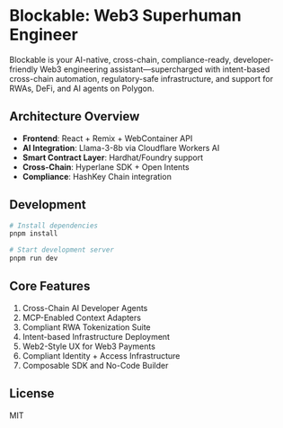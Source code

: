 
# Blockable: Web3 Superhuman Engineer

Blockable is your AI-native, cross-chain, compliance-ready, developer-friendly Web3 engineering assistant—supercharged with intent-based cross-chain automation, regulatory-safe infrastructure, and support for RWAs, DeFi, and AI agents on Polygon.

## Architecture Overview

- **Frontend**: React + Remix + WebContainer API
- **AI Integration**: Llama-3-8b via Cloudflare Workers AI
- **Smart Contract Layer**: Hardhat/Foundry support
- **Cross-Chain**: Hyperlane SDK + Open Intents
- **Compliance**: HashKey Chain integration

## Development

```bash
# Install dependencies
pnpm install

# Start development server
pnpm run dev
```

## Core Features

1. Cross-Chain AI Developer Agents
2. MCP-Enabled Context Adapters
3. Compliant RWA Tokenization Suite
4. Intent-based Infrastructure Deployment
5. Web2-Style UX for Web3 Payments
6. Compliant Identity + Access Infrastructure
7. Composable SDK and No-Code Builder

## License

MIT
